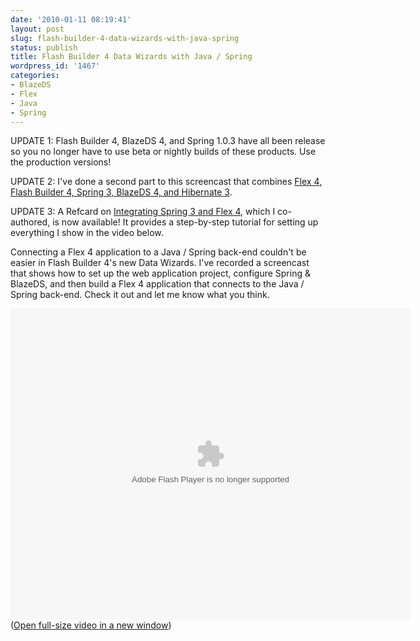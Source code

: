 ```yaml
---
date: '2010-01-11 08:19:41'
layout: post
slug: flash-builder-4-data-wizards-with-java-spring
status: publish
title: Flash Builder 4 Data Wizards with Java / Spring
wordpress_id: '1467'
categories:
- BlazeDS
- Flex
- Java
- Spring
---
```


UPDATE 1: Flash Builder 4, BlazeDS 4, and Spring 1.0.3 have all been release so you no longer have to use beta or nightly builds of these products.  Use the production versions!

UPDATE 2: I've done a second part to this screencast that combines [Flex 4, Flash Builder 4, Spring 3, BlazeDS 4, and Hibernate 3](http://www.jamesward.com/2010/01/17/flex-4-and-java-spring-hibernate-in-flash-builder-4/).

UPDATE 3: A Refcard on [Integrating Spring 3 and Flex 4](http://refcardz.dzone.com/refcardz/flex-4-and-spring-3), which I co-authored, is now available! It provides a step-by-step tutorial for setting up everything I show in the video below.


Connecting a Flex 4 application to a Java / Spring back-end couldn't be easier in Flash Builder 4's new Data Wizards.  I've recorded a screencast that shows how to set up the web application project, configure Spring & BlazeDS, and then build a Flex 4 application that connects to the Java / Spring back-end.  Check it out and let me know what you think.
  
<object width="640" height="498"> <param name="movie" value="http://content.screencast.com/users/jlward4th/folders/Default/media/98f61331-617a-4ac3-87d2-9aeccf317813/springFlex1_controller.swf"></param> <param name="quality" value="high"></param> <param name="bgcolor" value="#FFFFFF"></param> <param name="flashVars" value="thumb=http://content.screencast.com/users/jlward4th/folders/Default/media/98f61331-617a-4ac3-87d2-9aeccf317813/FirstFrame.png&containerwidth=640&containerheight=498&showstartscreen=false&showendscreen=false&loop=false&autostart=false&color=1A1A1A,1A1A1A&thumb=FirstFrame.png&thumbscale=45&content=http://content.screencast.com/users/jlward4th/folders/Default/media/98f61331-617a-4ac3-87d2-9aeccf317813/springFlex1.mp4"></param> <param name="allowFullScreen" value="true"></param> <param name="scale" value="showall"></param> <param name="allowScriptAccess" value="always"></param> <param name="base" value="http://content.screencast.com/users/jlward4th/folders/Default/media/98f61331-617a-4ac3-87d2-9aeccf317813/"></param>  <embed src="http://content.screencast.com/users/jlward4th/folders/Default/media/98f61331-617a-4ac3-87d2-9aeccf317813/springFlex1_controller.swf" quality="high" bgcolor="#FFFFFF" width="640" height="498" type="application/x-shockwave-flash" allowScriptAccess="always" flashVars="thumb=http://content.screencast.com/users/jlward4th/folders/Default/media/98f61331-617a-4ac3-87d2-9aeccf317813/FirstFrame.png&containerwidth=640&containerheight=498&showstartscreen=false&showendscreen=false&loop=false&autostart=false&color=1A1A1A,1A1A1A&thumb=FirstFrame.png&thumbscale=45&content=http://content.screencast.com/users/jlward4th/folders/Default/media/98f61331-617a-4ac3-87d2-9aeccf317813/springFlex1.mp4" allowFullScreen="true" base="http://content.screencast.com/users/jlward4th/folders/Default/media/98f61331-617a-4ac3-87d2-9aeccf317813/" scale="showall"></embed> </object>
([Open full-size video in a new window](http://www.jamesward.com/videos/flash_builder_4_data_wizards_java_spring.html))
